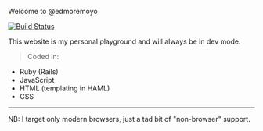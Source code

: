 Welcome to @edmoremoyo

[![Build Status](https://travis-ci.org/edmore/edmoremoyo.png)](https://travis-ci.org/edmore/edmoremoyo)

This website is my personal playground and will always be in dev mode.
> Coded in:
- Ruby (Rails)
- JavaScript
- HTML (templating in HAML)
- CSS

----------------------------------------------------------------------------
NB: I target only modern browsers, just a tad bit of "non-browser" support.
